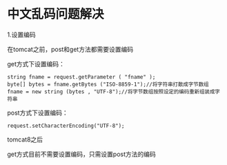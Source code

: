 # 中文乱码问题解决

1.设置编码

在tomcat之前，post和get方法都需要设置编码

 get方式下设置编码：

```
string fname = request.getParameter ( "fname" );
byte[] bytes = fname.getBytes ("ISO-8859-1");//将字符串打散成字节数组
fname = new string (bytes , "UTF-8");//将字节数组按照设定的编码重新组装成字符串

```

 post方式下设置编码：

```
request.setCharacterEncoding("UTF-8");
```

tomcat8之后

get方式目前不需要设置编码，只需设置post方法的编码





